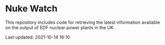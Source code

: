 # Nuke Watch

This repository includes code for retrieving the latest information available on the output of EDF nuclear power plants in the UK.

Last updated: 2021-10-14 16:10